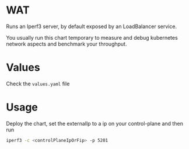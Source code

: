 # WAT

Runs an Iperf3 server, by default exposed by an LoadBalancer service.

You usually run this chart temporary to measure and debug kubernetes network aspects and benchmark your throughput.

# Values

Check the `values.yaml` file

# Usage

Deploy the chart, set the externalIp to a ip on your control-plane and then run

```bash
iperf3 -c <controlPlaneIpOrFip> -p 5201
```
